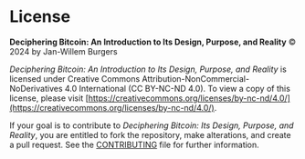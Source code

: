 # License

**Deciphering Bitcoin: An Introduction to Its Design, Purpose, and Reality**
© 2024 by Jan-Willem Burgers 

*Deciphering Bitcoin: An Introduction to Its Design, Purpose, and Reality* is licensed under Creative Commons Attribution-NonCommercial-NoDerivatives 4.0 International (CC BY-NC-ND 4.0). To view a copy of this license, please visit [https://creativecommons.org/licenses/by-nc-nd/4.0/](https://creativecommons.org/licenses/by-nc-nd/4.0/). 

If your goal is to contribute to *Deciphering Bitcoin: Its Design, Purpose, and Reality*, you are entitled to fork the repository, make alterations, and create a pull request. See the [CONTRIBUTING](CONTRIBUTING.md) file for further information.